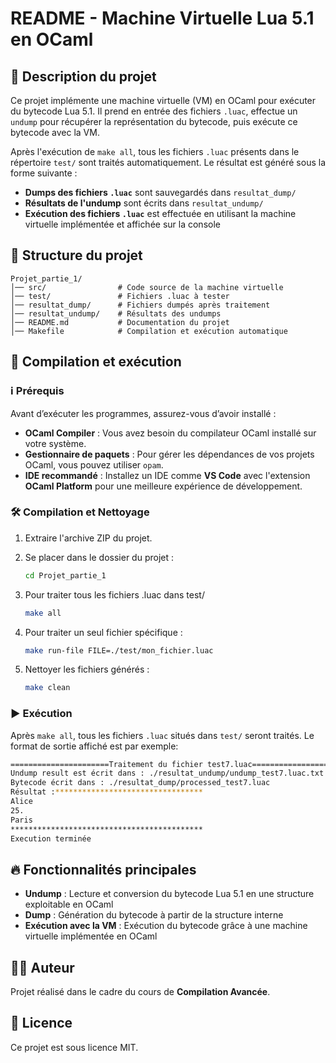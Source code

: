 # README - Machine Virtuelle Lua 5.1 en OCaml

## 📌 Description du projet
Ce projet implémente une machine virtuelle (VM) en OCaml pour exécuter du bytecode Lua 5.1. Il prend en entrée des fichiers `.luac`, effectue un `undump` pour récupérer la représentation du bytecode, puis exécute ce bytecode avec la VM.

Après l'exécution de `make all`, tous les fichiers `.luac` présents dans le répertoire `test/` sont traités automatiquement. Le résultat est généré sous la forme suivante :
- **Dumps des fichiers `.luac`** sont sauvegardés dans `resultat_dump/`
- **Résultats de l'undump** sont écrits dans `resultat_undump/`
- **Exécution des fichiers `.luac`** est effectuée en utilisant la machine virtuelle implémentée et affichée sur la console

## 📂 Structure du projet
```
Projet_partie_1/
│── src/                # Code source de la machine virtuelle
│── test/               # Fichiers .luac à tester
│── resultat_dump/      # Fichiers dumpés après traitement
│── resultat_undump/    # Résultats des undumps
│── README.md           # Documentation du projet
│── Makefile            # Compilation et exécution automatique
```

## 🚀 Compilation et exécution

### ℹ️ Prérequis
Avant d’exécuter les programmes, assurez-vous d’avoir installé :
* **OCaml Compiler** : Vous avez besoin du compilateur OCaml installé sur votre système.
* **Gestionnaire de paquets** : Pour gérer les dépendances de vos projets OCaml, vous pouvez utiliser `opam`.
* **IDE recommandé** : Installez un IDE comme **VS Code** avec l'extension **OCaml Platform** pour une meilleure expérience de développement.

### 🛠️ Compilation et Nettoyage
1. Extraire l'archive ZIP du projet.
2. Se placer dans le dossier du projet :
   ```sh
   cd Projet_partie_1
   ```
3. Pour traiter tous les fichiers .luac dans test/ 
   ```sh
   make all
   ```
4. Pour traiter un seul fichier spécifique :
   ```sh
   make run-file FILE=./test/mon_fichier.luac
   ```

5. Nettoyer les fichiers générés :
   ```sh
   make clean
   ```

### ▶️ Exécution
Après `make all`, tous les fichiers `.luac` situés dans `test/` seront traités.
Le format de sortie affiché est par exemple:
```sh
======================Traitement du fichier test7.luac=======================
Undump result est écrit dans : ./resultat_undump/undump_test7.luac.txt
Bytecode écrit dans : ./resultat_dump/processed_test7.luac
Résultat :*********************************
Alice
25.
Paris
*******************************************
Execution terminée
```

## 🔥 Fonctionnalités principales
- **Undump** : Lecture et conversion du bytecode Lua 5.1 en une structure exploitable en OCaml
- **Dump** : Génération du bytecode à partir de la structure interne
- **Exécution avec la VM** : Exécution du bytecode grâce à une machine virtuelle implémentée en OCaml

## 👨‍💻 Auteur
Projet réalisé dans le cadre du cours de **Compilation Avancée**.

## 📜 Licence
Ce projet est sous licence MIT.

